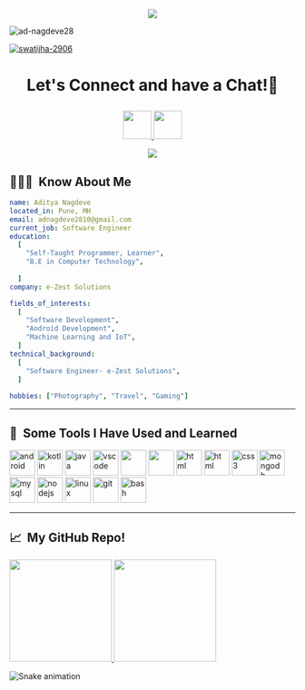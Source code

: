 <p align="center">
  <img src="[https://capsule-render.vercel.app/api?text=Hello%20Everyone](https://media.licdn.com/dms/image/C4E16AQFme3SZA6JpJw/profile-displaybackgroundimage-shrink_350_1400/0/1626597594837?e=1724889600&v=beta&t=GAg0sUSQoKpe3Lej4pR4o4jM-nbec8mhMz6H0Ibt9bw)!&animation=fadeIn&type=waving&color=gradient&height=100&fontColor=black"/>
</p>
<p align="left"> <img src="https://komarev.com/ghpvc/?username=/ad-nagdeve28&label=Profile%20views&color=0e75b6&style=flat" alt="ad-nagdeve28" /> </p>

<p align="left"> <a href="https://github.com/ryo-ma/github-profile-trophy"><img src="https://github-profile-trophy.vercel.app/?username=ad-nagdeve28" alt="swatijha-2906" /></a> </p>
 </p>
<h1 align="center">

  Let's Connect and have a Chat!💬
</h1>

<p align="center">
<a href="https://www.linkedin.com/in/aditya-nagdeve-1b2658202/">
  <img height="50" src="https://user-images.githubusercontent.com/46517096/166973395-19676cd8-f8ec-4abf-83ff-da8243505b82.png"/>
</a>
<a href="https://www.instagram.com/ad-nagdeve/">
  <img height="50" src="https://user-images.githubusercontent.com/46517096/166974368-9798f39f-1f46-499c-b14e-81f0a3f83a06.png"/>
</a>
</p>
<p align="center">
  <img src= "https://media.giphy.com/media/aEwLTJvYxwo1L09oyP/giphy.gif">
</p>

<h2> 👨🏻‍💻 &nbsp;Know About Me</h2>

```yaml
name: Aditya Nagdeve
located_in: Pune, MH
email: adnagdeve2810@gmail.com
current_job: Software Engineer
education:
  [
    "Self-Taught Programmer, Learner",
    "B.E in Computer Technology",
    
  ]
company: e-Zest Solutions

fields_of_interests:
  [
    "Software Development",
    "Android Development",
    "Machine Learning and IoT",
  ]
technical_background:
  [
    "Software Engineer- e-Zest Solutions",
  ]
  
hobbies: ["Photography", "Travel", "Gaming"]
```
  
---  
<h2> 🚀 &nbsp;Some Tools I Have Used and Learned</h2>
<p align="left">
<img src="https://cdn.jsdelivr.net/gh/devicons/devicon/icons/android/android-original.svg" alt="android" width="45" height="45"/>
<img src="https://cdn.jsdelivr.net/gh/devicons/devicon/icons/kotlin/kotlin-original.svg" alt="kotlin" width="45" height="45"/>  
<img src="https://cdn.jsdelivr.net/gh/devicons/devicon/icons/java/java-original.svg" alt="java" width="45" height="45"/>
<img src="https://cdn.jsdelivr.net/gh/devicons/devicon/icons/vscode/vscode-original.svg" alt="vscode" width="45" height="45"/>
<img src="https://cdn.jsdelivr.net/gh/devicons/devicon/icons/cplusplus/cplusplus-original.svg" width="45" height="45"/>
<img src="https://cdn.jsdelivr.net/gh/devicons/devicon/icons/javascript/javascript-original.svg" width="45" height="45"/>  
<img src="https://cdn.jsdelivr.net/gh/devicons/devicon/icons/html5/html5-original.svg" alt="html" width="45" height="45"/>
<img src="https://cdn.jsdelivr.net/gh/devicons/devicon/icons/bootstrap/bootstrap-plain.svg" alt="html" width="45" height="45"/> 
<img src="https://cdn.jsdelivr.net/gh/devicons/devicon/icons/css3/css3-original-wordmark.svg" alt="css3" width="45" height="45" />
<img src="https://cdn.jsdelivr.net/gh/devicons/devicon/icons/mongodb/mongodb-original.svg" alt="mongodb" width="45" height="45" />
<img src="https://cdn.jsdelivr.net/gh/devicons/devicon/icons/mysql/mysql-original-wordmark.svg" alt="mysql" width="45" height="45" />
<img src="https://cdn.jsdelivr.net/gh/devicons/devicon/icons/nodejs/nodejs-original-wordmark.svg" alt="nodejs" width="45" height="45" />
<img src="https://cdn.jsdelivr.net/gh/devicons/devicon/icons/linux/linux-original.svg" alt="linux" width="45" height="45"/>       
<img src="https://cdn.jsdelivr.net/gh/devicons/devicon/icons/git/git-original.svg" alt="git" width="45" height="45"/>
<img src="https://cdn.jsdelivr.net/gh/devicons/devicon/icons/bash/bash-original.svg" alt="bash" width="45" height="45"/> 
</p>

---
<h2> 📈 &nbsp;My GitHub Repo!</h2>
<a href="https://github.com/ad-nagdeve28">
  <img height="180em" src="https://github-readme-stats.vercel.app/api?username=ad-nagdeve28&theme=dracula&show_icons=true" />
  <img height="180em" src="https://github-readme-stats.vercel.app/api/top-langs/?username=ad-nagdeve28&theme=dracula&layout=compact" />
</a>

![Snake animation](https://github.com/ad-nagdeve28/ad-nagdeve28/blob/output/github-contribution-grid-snake.gif)
